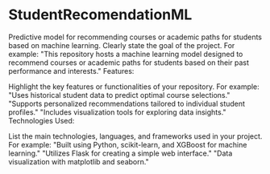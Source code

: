 # StudentRecomendationML
Predictive model for recommending courses or academic paths for students based on machine learning.
Clearly state the goal of the project. For example:
"This repository hosts a machine learning model designed to recommend courses or academic paths for students based on their past performance and interests."
Features:

Highlight the key features or functionalities of your repository. For example:
"Uses historical student data to predict optimal course selections."
"Supports personalized recommendations tailored to individual student profiles."
"Includes visualization tools for exploring data insights."
Technologies Used:

List the main technologies, languages, and frameworks used in your project. For example:
"Built using Python, scikit-learn, and XGBoost for machine learning."
"Utilizes Flask for creating a simple web interface."
"Data visualization with matplotlib and seaborn."
